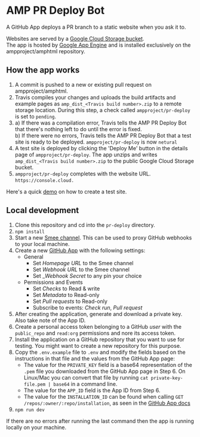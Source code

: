 AMP PR Deploy Bot
===================

A GitHub App deploys a PR branch to a static website when you ask it to. 

Websites are served by a [Google Cloud Storage bucket](https://console.cloud.google.com/storage/browser/amp-test-website-1). <br>
The app is hosted by [Google App Engine](https://amp-pr-deploy-bot.appspot.com) and is installed exclusively on the ampproject/amphtml repository.

How the app works
----------------
1. A commit is pushed to a new or existing pull request on ampproject/amphtml.
2. Travis compiles your changes and uploads the build artifacts and example pages as `amp_dist_<Travis build number>.zip` to a remote storage location. During this step, a check called `ampproject/pr-deploy` is set to `pending`.
3. a) If there was a compilation error, Travis tells the AMP PR Deploy Bot that there's nothing left to do until the error is fixed. <br>
   b) If there were no errors, Travis tells the AMP PR Deploy Bot that a test site is ready to be deployed. `ampproject/pr-deploy` is now `netural`
4. A test site is deployed by clicking the 'Deploy Me' button in the details page of `ampproject/pr-deploy`. The app unzips and writes `amp_dist_<Travis build number>.zip` to the public Google Cloud Storage bucket.
5. `ampproject/pr-deploy` completes with the website URL. `https://console.cloud.`

Here's a quick [demo](https://github.com/ampproject/amphtml/pull/24274) on how to create a test site.

Local development
-----------------

1. Clone this repository and cd into the `pr-deploy` directory.
2. `npm install`
3. Start a new [Smee channel](https://smee.io/). This can be used to proxy
   GitHub webhooks to your local machine.
5. Create a new [GitHub App](https://github.com/settings/apps/new) with the following settings:
   * General
     * Set _Homepage URL_ to the Smee channel
     * Set _Webhook URL_ to the Smee channel
     * Set __Webhook Secret_ to any pin your choice
   * Permissions and Events
     * Set _Checks_ to Read & write
     * Set _Metadata_ to Read-only
     * Set _Pull requests_ to Read-only
     * Subscribe to events: _Check run_, _Pull request_   
6. After creating the application, generate and download a private key. Also
   take note of the App ID.
7. Create a personal access token belonging to a GitHub _user_ with the
   `public_repo` and `read:org` permissions and nore its access token.
8. Install the application on a GitHub repository that you want to use for
   testing. You might want to create a new repository for this purpose.
9. Copy the `.env.example` file to `.env` and modify the fields based on the
   instructions in that file and the values from the GitHub App page:
   * The value for the `PRIVATE_KEY` field is a base64 representation of the
     `.pem` file you downloaded from the GitHub App page in Step 6. On Linux/Mac you can
     convert that file by running `cat private-key-file.pem | base64` in a
     command line.
   * The value for the `APP_ID` field is the App ID from
     Step 6.
   * The value for the `INSTALLATION_ID` can be found when calling `GET /repos/:owner/:repo/installation`, as seen in the [GitHub App docs](https://github.com/octokit/app.js#authenticating-as-an-app)     
10. `npm run dev`

If there are no errors after running the last command then the app is running
locally on your machine.